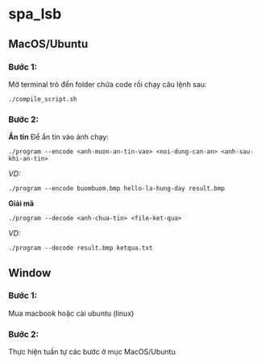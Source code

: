 # spa_lsb
## MacOS/Ubuntu
### Bước 1:
Mở terminal trỏ đến folder chứa code rồi chạy câu lệnh sau:
```
./compile_script.sh
```
### Bước 2:
**Ẩn tin**
Để ẩn tin vào ảnh chạy:
```
./program --encode <anh-muon-an-tin-vao> <noi-dung-can-an> <anh-sau-khi-an-tin>
```
*VD:*
```
./program --encode buombuom.bmp hello-la-hung-day result.bmp
```
**Giải mã**
```
./program --decode <anh-chua-tin> <file-ket-qua>
```
*VD:*
```
./program --decode result.bmp ketqua.txt 
```
## Window
### Bước 1:
Mua macbook hoặc cài ubuntu (linux)
### Bước 2:
Thực hiện tuần tự các bước ở mục MacOS/Ubuntu
